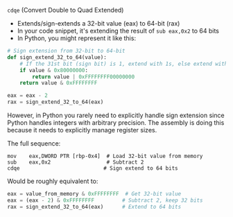 `cdqe` (Convert Double to Quad Extended)
- Extends/sign-extends a 32-bit value (eax) to 64-bit (rax)
- In your code snippet, it's extending the result of `sub eax,0x2` to 64 bits
- In Python, you might represent it like this:
```python
# Sign extension from 32-bit to 64-bit
def sign_extend_32_to_64(value):
    # If the 31st bit (sign bit) is 1, extend with 1s, else extend with 0s
    if value & 0x80000000:
        return value | 0xFFFFFFFF00000000
    return value & 0xFFFFFFFF

eax = eax - 2
rax = sign_extend_32_to_64(eax)
```

However, in Python you rarely need to explicitly handle sign extension since Python handles integers with arbitrary precision. The assembly is doing this because it needs to explicitly manage register sizes.

The full sequence:
```assembly
mov    eax,DWORD PTR [rbp-0x4]  # Load 32-bit value from memory
sub    eax,0x2                  # Subtract 2
cdqe                           # Sign extend to 64 bits
```

Would be roughly equivalent to:
```python
eax = value_from_memory & 0xFFFFFFFF  # Get 32-bit value
eax = (eax - 2) & 0xFFFFFFFF         # Subtract 2, keep 32 bits
rax = sign_extend_32_to_64(eax)      # Extend to 64 bits